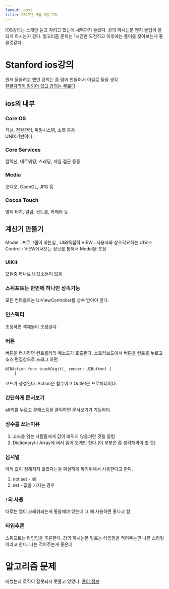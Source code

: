 ```yaml
---
layout: post
title: 2017년 9월 5일 TIL
---
```


IOS강의는 소개만 듣고 자려고 했는데 새벽까지 들었다. 강의 하시는분 왠지 몰입이 잘되게 하시는거 같다.
알고리즘 문제는 1시간만 도전하고 이후에는 풀이를 찾아보는게 좋을것같다.

# Stanford ios강의  
원래 들을려고 했던 강의는 좀 맘에 안들어서 이걸로 들을 생각  
[한글자막이 잘되어 있고 강의는 무료다](https://www.inflearn.com/course/stanford-ios-한글자막-강의)
## ios의 내부
 
### Core OS
커널, 전원관리, 파일시스템, 소켓 등등  
UNIX기반이다. 
### Core Services
컬렉션, 네트워킹, 스레딩, 파일 접근 등등  
### Media
오디오, OpenGL, JPG 등
### Cocoa Touch
멀티 터치, 알람, 컨트롤, 카메라 등

## 계산기 만들기
Model : 프로그램이 하는일 , UI와독립적
VIEW : 사용자와 상호각요하는 UI요소 
Control : VIEW에서오는 정보를 통해서 Model을 조정 

### UIKit 
모듈중 하나로 UI요소들이 있음

### 스위프트는 한번에 하나만 상속가능 

모든  컨트롤로는 UIViewController를 상속 받아야 한다.

### 인스펙터
조정하면 객체들이 조정된다.

### 버튼
버튼을 터치하면 컨트롤러의 메소드가 호출된다.
스토리보드에서 버튼을 컨트롤 누르고 소스 편집창으로 드래그 하면 
```
@IBAction func touchDigit(_ sender: UIButton) {
    }
``` 
코드가 생성된다. Action은 함수이고 Outlet은 프로퍼티이다. 

### 간단하게 문서보기 
alt키를 누르고 클래스등을 클릭하면 문서보기가 가능하다.

### 상수를 쓰는이유
1. 코드를 읽는 사람들에게 값이 바뀌지 않을꺼란 것을 알림
2. Dictionary나 Array에 써서 읽어 오게만 한다.(이 부분은 좀 생각해봐야 할 듯)

### 옵셔널
아직 값이 정해지지 않았다는걸 확실하게 하기위해서 사용한다고 한다.
1. not set - nil
2. set - 값을 가지는 경우 

### `!`의 사용
때로는 앱이 크래쉬되는게 좋을때까 있는데 그 때 사용하면 좋다고 함 

### 타입추론
스위프트는 타입입을 추론한다. 강의 하시는분 말로는 타입형을 적어주는껀 나쁜 스타일이라고 한다. 나는 적어주는게 좋은데 

# 알고리즘 문제
애썼는데 로직이 잘못되서 못풀고 있었다.
[풀이 정보](https://okky.kr/article/390349)
